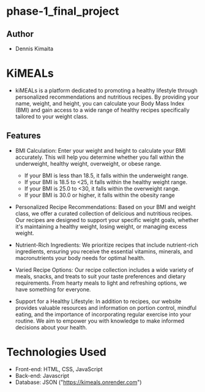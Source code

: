 # phase-1_final_project

## Author
- Dennis Kimaita

# KiMEALs
- kiMEALs is a platform dedicated to promoting a healthy lifestyle through personalized recommendations and nutritious recipes. By providing your name, weight, and height, you can calculate your Body Mass Index (BMI) and gain access to a wide range of healthy recipes specifically tailored to your weight class.

## Features
- BMI Calculation: Enter your weight and height to calculate your BMI accurately. This will help you determine whether you fall within the underweight, healthy weight, overweight, or obese range. 
    - If your BMI is less than 18.5, it falls within the underweight range.
    - If your BMI is 18.5 to <25, it falls within the healthy weight range.
    - If your BMI is 25.0 to <30, it falls within the overweight range.
    - If your BMI is 30.0 or higher, it falls within the obesity range

- Personalized Recipe Recommendations: Based on your BMI and weight class, we offer a curated collection of delicious and nutritious recipes. Our recipes are designed to support your specific weight goals, whether it's maintaining a healthy weight, losing weight, or managing excess weight.

- Nutrient-Rich Ingredients: We prioritize recipes that include nutrient-rich ingredients, ensuring you receive the essential vitamins, minerals, and macronutrients your body needs for optimal health.

- Varied Recipe Options: Our recipe collection includes a wide variety of meals, snacks, and treats to suit your taste preferences and dietary requirements. From hearty meals to light and refreshing options, we have something for everyone.

- Support for a Healthy Lifestyle: In addition to recipes, our website provides valuable resources and information on portion control, mindful eating, and the importance of incorporating regular exercise into your routine. We aim to empower you with knowledge to make informed decisions about your health.

# Technologies Used
- Front-end: HTML, CSS, JavaScript
- Back-end: Javascript
- Database: JSON ("https://kimeals.onrender.com")

